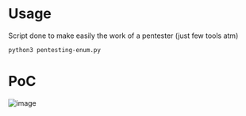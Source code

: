 # Usage
Script done to make easily the work of a pentester (just few tools atm)
```
python3 pentesting-enum.py
```
# PoC

![image](https://github.com/b1tm4r/scripts/assets/63791682/ec42199a-268b-4d9f-a72c-b2ce29c7f670)
